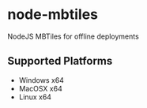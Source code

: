 # node-mbtiles

NodeJS MBTiles for offline deployments

## Supported Platforms

- Windows x64
- MacOSX x64
- Linux x64